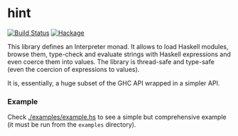 # hint

[![Build Status](https://travis-ci.org/mvdan/hint.svg?branch=master)](https://travis-ci.org/mvdan/hint)
[![Hackage](https://img.shields.io/hackage/v/hint.svg)](https://hackage.haskell.org/package/hint)

This library defines an Interpreter monad. It allows to load Haskell
modules, browse them, type-check and evaluate strings with Haskell
expressions and even coerce them into values. The library is thread-safe
and type-safe (even the coercion of expressions to values).

It is, essentially, a huge subset of the GHC API wrapped in a simpler
API.

### Example

Check [./examples/example.hs](https://github.com/mvdan/hint/blob/master/examples/example.hs) to see a simple but
comprehensive example (it must be run from the `examples` directory).
